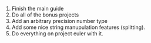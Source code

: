 1. Finish the main guide
2. Do all of the bonus projects
3. Add an arbitrary precision number type
4. Add some nice string manupulation features (splitting).
5. Do everything on project euler with it.
